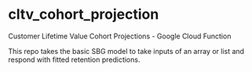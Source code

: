# cltv_cohort_projection
Customer Lifetime Value Cohort Projections - Google Cloud Function

This repo takes the basic SBG model to take inputs of an array or list and respond with fitted retention predictions.

